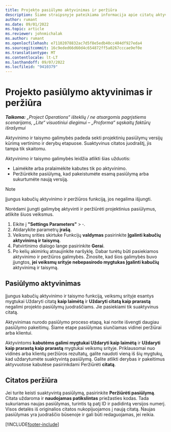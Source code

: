 ```yaml
---
title: Projekto pasiūlymo aktyvinimas ir peržiūra
description: Šiame straipsnyje pateikiama informacija apie citatų aktyvinimą ir peržiūrą programoje "Microsoft"Dynamics 365 Project Operations.
author: rumant
ms.date: 09/01/2022
ms.topic: article
ms.reviewer: johnmichalak
ms.author: rumant
ms.openlocfilehash: e71102078832ac7d5f8e5edb40cc484df927eda4
ms.sourcegitcommit: 16c9eded66d60d4c654872ff5a0267cccae9ef0e
ms.translationtype: MT
ms.contentlocale: lt-LT
ms.lasthandoff: 09/07/2022
ms.locfileid: "9410379"
---
```

# <a name="activate-and-revise-a-project-quote"></a>Projekto pasiūlymo aktyvinimas ir peržiūra

_**Taikoma:** „Project Operations“ išteklių / ne atsargomis pagrįstiems scenarijams, „Lite“ visuotiniui diegimui – „Proforma“ sąskaitų faktūrų išrašymui_

Aktyvinimo ir taisymo galimybės padeda sekti projektinių pasiūlymų versijų kūrimą vertinimo ir derybų etapuose. Suaktyvinus citatos juodraštį, jis tampa tik skaitomu.

Aktyvinimo ir taisymo galimybės leidžia atlikti šias užduotis:

- Laimėkite arba pralaimėkite kabutes tik po aktyvinimo.
- Peržiūrėkite pasiūlymą, kad pakeistumėte esamą pasiūlymą arba sukurtumėte naują versiją.

> [!NOTE]
> Įjungus kabučių aktyvinimo ir peržiūros funkciją, jos negalima išjungti.

Norėdami įjungti galimybę aktyvinti ir peržiūrėti projektinius pasiūlymus, atlikite šiuos veiksmus.

1. Eikite į **"Settings Parameters"** \> **·**.
1. Atidarykite parametrų **įrašą**.
1. Veiksmų srities skirtuke Funkcijų **valdymas** pasirinkite **Įgalinti kabučių aktyvinimą ir taisymą**.
1. Patvirtinimo dialogo lange pasirinkite **Gerai**.
1. Po kelių akimirkų atnaujinkite naršyklę. Dabar turėtų būti pasiekiamos aktyvinimo ir peržiūros galimybės. Žinosite, kad šios galimybės buvo įjungtos, **jei veiksmų srityje nebepasirodo mygtukas Įgalinti kabučių** aktyvinimą ir taisymą.

## <a name="activating-a-quote"></a>Pasiūlymo aktyvinimas

Įjungus kabučių aktyvinimo ir taisymo funkciją, veiksmų srityje esantys mygtukai Uždaryti citatą **kaip laimėtą** ir **Uždaryti citatą kaip prarastą** negalimi projekto pasiūlymų juodraščiams. Jie pasiekiami tik suaktyvinus citatą.

Aktyvinimas nurodo pasiūlymo proceso etapą, kai norite išvengti daugiau pasiūlymo pakeitimų. Šiame etape pasiūlymas siunčiamas vidinei peržiūrai arba klientui.

Aktyvintoms **kabutėms galimi mygtukai Uždaryti kaip laimėtą** ir **Uždaryti kaip prarastą kaip prarastą** mygtukai veiksmų srityje. Priklausomai nuo vidinės arba klientų peržiūros rezultatų, galite naudoti vieną iš šių mygtukų, kad uždarytumėte suaktyvintą pasiūlymą. Galite atlikti derybas ir pakeitimus aktyvuotose kabutėse pasirinkdami Peržiūrėti **citatą**.

## <a name="revising-a-quote"></a>Citatos peržiūra

Jei turite keisti suaktyvintą pasiūlymą, pasirinkite **Peržiūrėti pasiūlymą**. Citata uždaroma ir **naudojamas patikslintas** priežasties kodas. Tada sukuriamas naujas pasiūlymas, turintis tą patį ID ir padidintą versijos numerį. Visos detalės iš originalios citatos nukopijuojamos į naują citatą. Naujas pasiūlymas yra juodraščio būsenoje ir gali būti redaguojamas, jei reikia.

[!INCLUDE[footer-include](../includes/footer-banner.md)]
